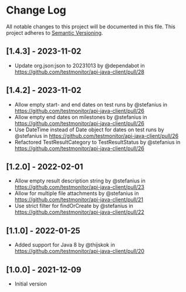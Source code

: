   # Change Log
All notable changes to this project will be documented in this file.
This project adheres to [Semantic Versioning](http://semver.org/).

## [1.4.3] - 2023-11-02
* Update org.json:json to 20231013 by @dependabot in https://github.com/testmonitor/api-java-client/pull/28

## [1.4.2] - 2023-11-02
* Allow empty start- and end dates on test runs by @stefanius in https://github.com/testmonitor/api-java-client/pull/26
* Allow empty end dates on milestones by @stefanius in https://github.com/testmonitor/api-java-client/pull/26
* Use DateTime instead of Date object for dates on test runs by @stefanius in https://github.com/testmonitor/api-java-client/pull/26
* Refactored TestResultCategory to TestResultStatus by @stefanius in https://github.com/testmonitor/api-java-client/pull/26

## [1.2.0] - 2022-02-01

* Allow empty result description string by @stefanius in https://github.com/testmonitor/api-java-client/pull/23
* Allow for multiple file attachments by @stefanius in https://github.com/testmonitor/api-java-client/pull/21
* Use strict filter for findOrCreate by @stefanius in https://github.com/testmonitor/api-java-client/pull/22

## [1.1.0] - 2022-01-25

* Added support for Java 8 by @thijskok in https://github.com/testmonitor/api-java-client/pull/20

## [1.0.0] - 2021-12-09

* Initial version
